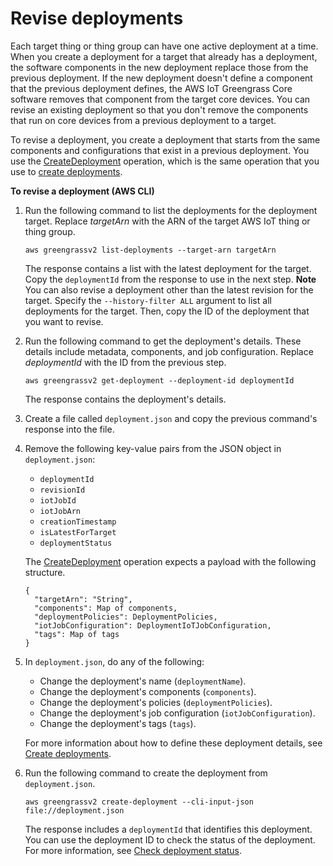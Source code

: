 # Revise deployments<a name="revise-deployments"></a>

Each target thing or thing group can have one active deployment at a time\. When you create a deployment for a target that already has a deployment, the software components in the new deployment replace those from the previous deployment\. If the new deployment doesn't define a component that the previous deployment defines, the AWS IoT Greengrass Core software removes that component from the target core devices\. You can revise an existing deployment so that you don't remove the components that run on core devices from a previous deployment to a target\.

To revise a deployment, you create a deployment that starts from the same components and configurations that exist in a previous deployment\. You use the [CreateDeployment](https://docs.aws.amazon.com/greengrass/v2/APIReference/API_CreateDeployment.html) operation, which is the same operation that you use to [create deployments](create-deployments.md)\.

**To revise a deployment \(AWS CLI\)**

1. <a name="revise-deployment-list-deployments-intro"></a>Run the following command to list the deployments for the deployment target\. Replace *targetArn* with the ARN of the target AWS IoT thing or thing group\.

   ```
   aws greengrassv2 list-deployments --target-arn targetArn
   ```

   The response contains a list with the latest deployment for the target\. Copy the `deploymentId` from the response to use in the next step\.
**Note**  <a name="revise-deployment-list-deployments-revision-note"></a>
You can also revise a deployment other than the latest revision for the target\. Specify the `--history-filter ALL` argument to list all deployments for the target\. Then, copy the ID of the deployment that you want to revise\.

1. <a name="revise-deployment-get-deployment"></a>Run the following command to get the deployment's details\. These details include metadata, components, and job configuration\. Replace *deploymentId* with the ID from the previous step\.

   ```
   aws greengrassv2 get-deployment --deployment-id deploymentId
   ```

   The response contains the deployment's details\.

1. Create a file called `deployment.json` and copy the previous command's response into the file\.

1. Remove the following key\-value pairs from the JSON object in `deployment.json`:
   + `deploymentId`
   + `revisionId`
   + `iotJobId`
   + `iotJobArn`
   + `creationTimestamp`
   + `isLatestForTarget`
   + `deploymentStatus`

   The [CreateDeployment](https://docs.aws.amazon.com/greengrass/v2/APIReference/API_CreateDeployment.html) operation expects a payload with the following structure\.

   ```
   {
     "targetArn": "String",
     "components": Map of components,
     "deploymentPolicies": DeploymentPolicies,
     "iotJobConfiguration": DeploymentIoTJobConfiguration,
     "tags": Map of tags
   }
   ```

1. In `deployment.json`, do any of the following:
   + Change the deployment's name \(`deploymentName`\)\.
   + Change the deployment's components \(`components`\)\.
   + Change the deployment's policies \(`deploymentPolicies`\)\.
   + Change the deployment's job configuration \(`iotJobConfiguration`\)\.
   + Change the deployment's tags \(`tags`\)\.

   For more information about how to define these deployment details, see [Create deployments](create-deployments.md)\.

1. Run the following command to create the deployment from `deployment.json`\.

   ```
   aws greengrassv2 create-deployment --cli-input-json file://deployment.json
   ```

   <a name="check-new-deployment-status"></a>The response includes a `deploymentId` that identifies this deployment\. You can use the deployment ID to check the status of the deployment\. For more information, see [Check deployment status](check-deployment-status.md#check-cloud-deployment-status)\.